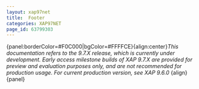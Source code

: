 ```yaml
---
layout: xap97net
title:  Footer
categories: XAP97NET
page_id: 63799303
---
```


{panel:borderColor=#F0C000|bgColor=#FFFFCE}{align:center}*This documentation refers to the 9.7.X release, which is currently under development. Early access milestone builds of XAP 9.7.X are provided for preview and evaluation purposes only, and are not recommended for production usage. For current production version, see XAP 9.6.0* {align}{panel}
